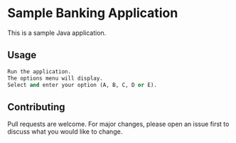 # Sample Banking Application

This is a sample Java application.

## Usage

```python
Run the application.
The options menu will display.
Select and enter your option (A, B, C, D or E).

```

## Contributing
Pull requests are welcome. For major changes, please open an issue first to discuss what you would like to change.

